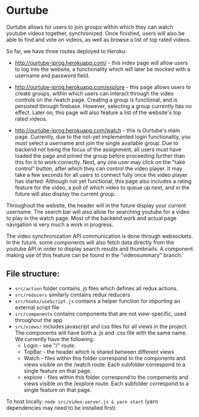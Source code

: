 # Ourtube

Ourtube allows for users to join groups within which they can watch youtube videos together, synchronized. Once finished, users will also be able to find and vote on videos, as well as browse a list of top rated videos.

So far, we have three routes deployed to Heroku:
* http://ourtube-iprog.herokuapp.com/ - this index page will allow users to log into the website, a functionality which will later be mocked with a username and password field.
* http://ourtube-iprog.herokuapp.com/explore - this page allows users to create groups, within which users can interact through the video controls on the /watch page. Creating a group is functional, and is persisted through firebase. However, selecting a group currently has no effect. Later on, this page will also feature a list of the website's top rated videos.

* http://ourtube-iprog.herokuapp.com/watch - this is Ourtube's main page. Currently, due to the not-yet implemented login functionality, you must select a username and join the single available group. Due to backend not being the focus of the assignment, all users must have loaded the page and joined the group before proceeding further than this for it to work correctly. Next, any one user may click on the "take control" button, after which they can control the video player. It may take a few seconds for all users to connect fully once the video player has started. Although not yet functional, this page also includes a rating feature for the video, a poll of which video to queue up next, and in the future will also display the current group.

Throughout the website, the header will in the future display your current username. The search bar will also allow for searching youtube for a video to play in the watch page.
Most of the backend work and actual page navigation is very much a work in progress.

The video synchronization API communication is done through websockets. In the future, some components will also fetch data directly from the youtube API in order to display search results and thumbnails. A component making use of this feature can be found in the "videosummary" branch.

## File structure:
* `src/action` folder contains .js files which defines all redux actions.
* `src/reducers` similarly contains redux reducers
* `src/hooks/useScript.js` contains a helper function for importing an external script file
* `src/components` contains components that are not view-specific, used throughout the app
* `src/views/` includes javascript and css files for all views in the project. The components will have both a .js and .css file with the same name. We currently have the following:
  * Login - see "/" route.
  * TopBar - the header which is shared between different views
  * Watch - files within this folder correspond to the components and views visible on the /watch route. Each subfolder correspond to a single feature on that page.
  * explore - files within this folder correspond to the components and views visible on the /explore route. Each subfolder correspond to a single feature on that page.


To host locally:
`node src/video-server.js & yarn start` (yarn dependencies may need to be installed first)
